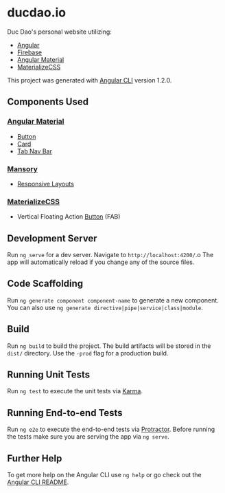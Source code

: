 # ducdao.io
Duc Dao's personal website utilizing:
* [Angular](https://angular.io/)
* [Firebase](http://firebase.google.com/) 
* [Angular Material](https://material.angular.io/)
* [MaterializeCSS](http://materializecss.com/) 

This project was generated with [Angular CLI](https://github.com/angular/angular-cli) 
version 1.2.0.

## Components Used
### [Angular Material](https://material.angular.io/)
  * [Button](https://material.angular.io/components/button/overview)
  * [Card](https://material.angular.io/components/card/overview)
  * [Tab Nav Bar](https://material.angular.io/components/tabs/overview)
### [Mansory](https://masonry.desandro.com/index.html)
  * [Responsive Layouts](https://masonry.desandro.com/layout.html)
### [MaterializeCSS](https://materializecss.com/)
  * Vertical Floating Action [Button](http://materializecss.com/buttons.html) (FAB)

## Development Server
Run `ng serve` for a dev server. Navigate to `http://localhost:4200/`.o 
The app will automatically reload if you change any of the source files.

## Code Scaffolding
Run `ng generate component component-name` to generate a new component. 
You can also use `ng generate directive|pipe|service|class|module`.

## Build
Run `ng build` to build the project. The build artifacts will be stored in the 
`dist/` directory. Use the `-prod` flag for a production build.

## Running Unit Tests
Run `ng test` to execute the unit tests via [Karma](https://karma-runner.github.io).

## Running End-to-end Tests
Run `ng e2e` to execute the end-to-end tests via [Protractor](http://www.protractortest.org/).
Before running the tests make sure you are serving the app via `ng serve`.

## Further Help
To get more help on the Angular CLI use `ng help` or go check out the 
[Angular CLI README](https://github.com/angular/angular-cli/blob/master/README.md).
